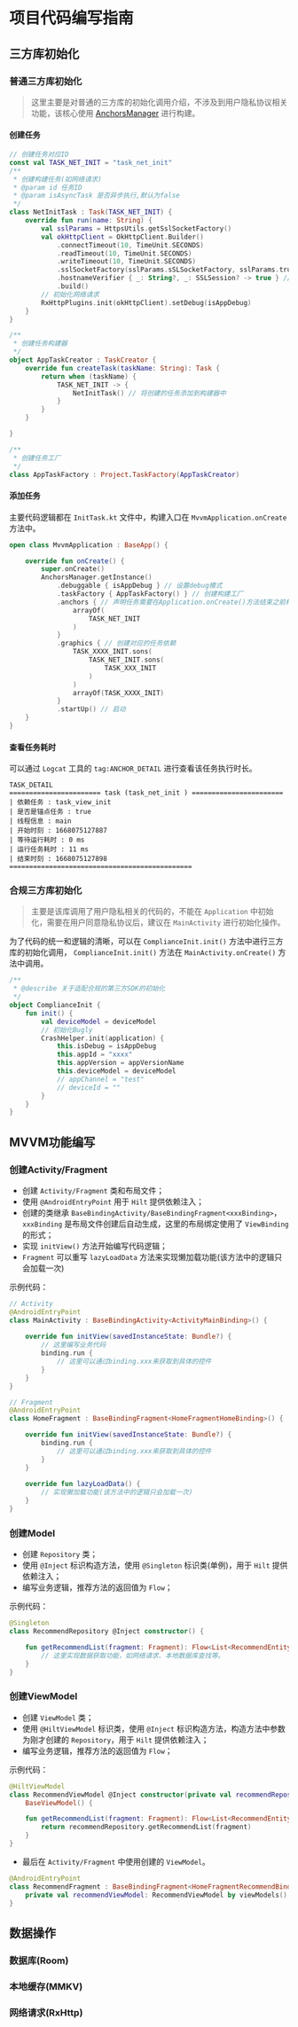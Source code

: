 # 项目代码编写指南

## 三方库初始化

### 普通三方库初始化

> 这里主要是对普通的三方库的初始化调用介绍，不涉及到用户隐私协议相关功能，该核心使用 [AnchorsManager](https://github.com/DSAppTeam/Anchors/blob/master/README-zh.md) 进行构建。

#### 创建任务

```kotlin
// 创建任务对应ID
const val TASK_NET_INIT = "task_net_init"
/**
 * 创建构建任务(如网络请求)
 * @param id 任务ID
 * @param isAsyncTask 是否异步执行,默认为false
 */
class NetInitTask : Task(TASK_NET_INIT) {
    override fun run(name: String) {
        val sslParams = HttpsUtils.getSslSocketFactory()
        val okHttpClient = OkHttpClient.Builder()
            .connectTimeout(10, TimeUnit.SECONDS)
            .readTimeout(10, TimeUnit.SECONDS)
            .writeTimeout(10, TimeUnit.SECONDS)
            .sslSocketFactory(sslParams.sSLSocketFactory, sslParams.trustManager) //添加信任证书
            .hostnameVerifier { _: String?, _: SSLSession? -> true } //忽略host验证
            .build()
        // 初始化网络请求
        RxHttpPlugins.init(okHttpClient).setDebug(isAppDebug)
    }
}

/**
 * 创建任务构建器
 */
object AppTaskCreator : TaskCreator {
    override fun createTask(taskName: String): Task {
        return when (taskName) {
            TASK_NET_INIT -> {
                NetInitTask() // 将创建的任务添加到构建器中
            }
        }
    }

}

/**
 * 创建任务工厂
 */
class AppTaskFactory : Project.TaskFactory(AppTaskCreator)
```

#### 添加任务

主要代码逻辑都在 `InitTask.kt` 文件中，构建入口在 `MvvmApplication.onCreate` 方法中。

```kotlin
open class MvvmApplication : BaseApp() {

    override fun onCreate() {
        super.onCreate()
        AnchorsManager.getInstance()
            .debuggable { isAppDebug } // 设置debug模式
            .taskFactory { AppTaskFactory() } // 创建构建工厂
            .anchors { // 声明任务需要在Application.onCreate()方法结束之前构建结束。
                arrayOf(
                    TASK_NET_INIT
                )
            }
            .graphics { // 创建对应的任务依赖
                TASK_XXXX_INIT.sons(
                    TASK_NET_INIT.sons(
                        TASK_XXX_INIT
                    )
                )
                arrayOf(TASK_XXXX_INIT)
            }
            .startUp() // 启动
    }
}
```

#### 查看任务耗时

可以通过 `Logcat` 工具的 `tag:ANCHOR_DETAIL` 进行查看该任务执行时长。

```shell
TASK_DETAIL
======================= task (task_net_init ) =======================
| 依赖任务 : task_view_init  
| 是否是锚点任务 : true 
| 线程信息 : main 
| 开始时刻 : 1668075127887 
| 等待运行耗时 : 0 ms
| 运行任务耗时 : 11 ms
| 结束时刻 : 1668075127898                                                                                                     ==============================================
```

### 合规三方库初始化

> 主要是该库调用了用户隐私相关的代码的，不能在 `Application` 中初始化，需要在用户同意隐私协议后，建议在 `MainActivity` 进行初始化操作。

为了代码的统一和逻辑的清晰，可以在 `ComplianceInit.init()` 方法中进行三方库的初始化调用， `ComplianceInit.init()` 方法在 `MainActivity.onCreate()` 方法中调用。

```kotlin
/**
 * @describe 关于适配合规的第三方SDK的初始化
 */
object ComplianceInit {
    fun init() {
        val deviceModel = deviceModel
        // 初始化Bugly
        CrashHelper.init(application) {
            this.isDebug = isAppDebug
            this.appId = "xxxx"
            this.appVersion = appVersionName
            this.deviceModel = deviceModel
            // appChannel = "test"
            // deviceId = ""
        }
    }
}
```

## MVVM功能编写

### 创建Activity/Fragment

- 创建 `Activity/Fragment` 类和布局文件；
- 使用 `@AndroidEntryPoint` 用于 `Hilt` 提供依赖注入；
- 创建的类继承 `BaseBindingActivity/BaseBindingFragment<xxxBinding>`，`xxxBinding` 是布局文件创建后自动生成，这里的布局绑定使用了 `ViewBinding` 的形式；
- 实现 `initView()` 方法开始编写代码逻辑；
- `Fragment` 可以重写 `lazyLoadData` 方法来实现懒加载功能(该方法中的逻辑只会加载一次)

示例代码：

```kotlin
// Activity
@AndroidEntryPoint
class MainActivity : BaseBindingActivity<ActivityMainBinding>() {
   
    override fun initView(savedInstanceState: Bundle?) {
        // 这里编写业务代码
        binding.run {
        	// 这里可以通过binding.xxx来获取到具体的控件
        }
    }
}

// Fragment
@AndroidEntryPoint
class HomeFragment : BaseBindingFragment<HomeFragmentHomeBinding>() {

    override fun initView(savedInstanceState: Bundle?) {
        binding.run {
        	// 这里可以通过binding.xxx来获取到具体的控件
        }
    }
    
    override fun lazyLoadData() {
    	// 实现懒加载功能(该方法中的逻辑只会加载一次)
    }
}
```

### 创建Model

- 创建 `Repository` 类；
- 使用 `@Inject` 标识构造方法，使用 `@Singleton` 标识类(单例)，用于 `Hilt` 提供依赖注入；
- 编写业务逻辑，推荐方法的返回值为 `Flow`；

示例代码：

```kotlin
@Singleton
class RecommendRepository @Inject constructor() {

    fun getRecommendList(fragment: Fragment): Flow<List<RecommendEntity>> {
        // 这里实现数据获取功能，如网络请求、本地数据库查找等。
    }
}
```

### 创建ViewModel

- 创建 `ViewModel` 类；
- 使用 `@HiltViewModel` 标识类，使用 `@Inject` 标识构造方法，构造方法中参数为刚才创建的 `Repository`，用于 `Hilt` 提供依赖注入；
- 编写业务逻辑，推荐方法的返回值为 `Flow`；

示例代码：

```kotlin
@HiltViewModel
class RecommendViewModel @Inject constructor(private val recommendRepository: RecommendRepository) :
    BaseViewModel() {

    fun getRecommendList(fragment: Fragment): Flow<List<RecommendEntity>> {
        return recommendRepository.getRecommendList(fragment)
    }
}
```

- 最后在 `Activity/Fragment` 中使用创建的 `ViewModel`。

```kotlin
@AndroidEntryPoint
class RecommendFragment : BaseBindingFragment<HomeFragmentRecommendBinding>() {
    private val recommendViewModel: RecommendViewModel by viewModels()
}
```

## 数据操作

### 数据库(Room)

### 本地缓存(MMKV)

### 网络请求(RxHttp)